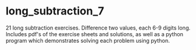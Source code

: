 # long_subtraction_7
21 long subtraction exercises. Difference two values, each 6-9 digits long. Includes pdf's of the exercise sheets and solutions, as well as a python program which demonstrates solving each problem using python. 
